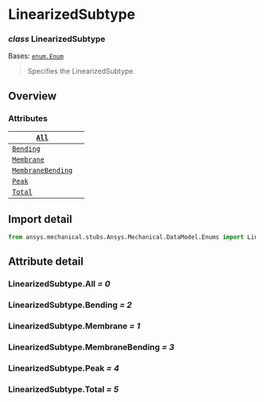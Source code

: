# LinearizedSubtype

### *class* LinearizedSubtype

Bases: [`enum.Enum`](https://docs.python.org/3/library/enum.html#enum.Enum)

> Specifies the LinearizedSubtype.

> <!-- !! processed by numpydoc !! -->

## Overview

### Attributes

| [`All`](#LinearizedSubtype.All)                         |    |
|---------------------------------------------------------|----|
| [`Bending`](#LinearizedSubtype.Bending)                 |    |
| [`Membrane`](#LinearizedSubtype.Membrane)               |    |
| [`MembraneBending`](#LinearizedSubtype.MembraneBending) |    |
| [`Peak`](#LinearizedSubtype.Peak)                       |    |
| [`Total`](#LinearizedSubtype.Total)                     |    |

## Import detail

```python
from ansys.mechanical.stubs.Ansys.Mechanical.DataModel.Enums import LinearizedSubtype
```

## Attribute detail

### LinearizedSubtype.All *= 0*

### LinearizedSubtype.Bending *= 2*

### LinearizedSubtype.Membrane *= 1*

### LinearizedSubtype.MembraneBending *= 3*

### LinearizedSubtype.Peak *= 4*

### LinearizedSubtype.Total *= 5*
